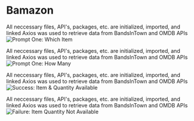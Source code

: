 # Bamazon





All neccessary files, API's, packages, etc. are initialized, imported, and linked
Axios was used to retrieve data from BandsInTown and OMDB APIs
![Prompt One: Which Item](/bamazonimages/prompt1.png)



All neccessary files, API's, packages, etc. are initialized, imported, and linked
Axios was used to retrieve data from BandsInTown and OMDB APIs
![Prompt One: How Many](/bamazonimages/prompt2.png)




All neccessary files, API's, packages, etc. are initialized, imported, and linked
Axios was used to retrieve data from BandsInTown and OMDB APIs
![Success: Item & Quantity Available](/bamazonimages/result-success.png)



All neccessary files, API's, packages, etc. are initialized, imported, and linked
Axios was used to retrieve data from BandsInTown and OMDB APIs
![Failure: Item Quantity Not Available](/bamazonimages/result-failure.png)




